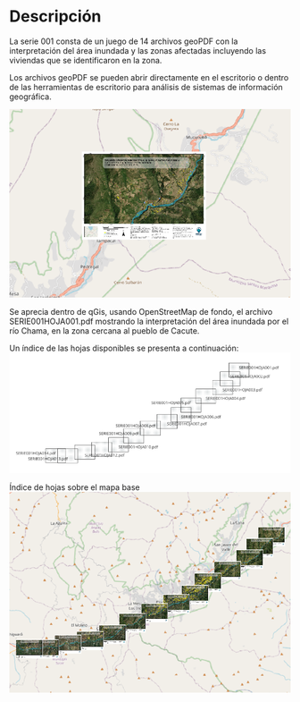 # Descripción

La serie 001 consta de un juego de 14 archivos geoPDF con la interpretación del área inundada y las zonas afectadas incluyendo las viviendas que se identificaron en la zona.

Los archivos geoPDF se pueden abrir directamente en el escritorio o dentro de las herramientas de escritorio para análisis de sistemas de información geográfica.


![Vista del primer archivo](Hoja1.png)

Se aprecia dentro de qGis, usando OpenStreetMap de fondo, el archivo SERIE001HOJA001.pdf mostrando la interpretación del área inundada por el río Chama, en la zona cercana al pueblo de Cacute.

Un índice de las hojas disponibles se presenta a continuación:
![Índice de hojas](HojasIndice.png)

Índice de hojas sobre el mapa base
![Índice de hojas](HojasIndiceImg.png)